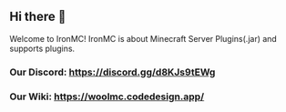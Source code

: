 ## Hi there 👋
Welcome to IronMC!  IronMC is about Minecraft Server Plugins(.jar) and supports plugins. 
### Our Discord: https://discord.gg/d8KJs9tEWg
### Our Wiki: https://woolmc.codedesign.app/
<!--

**Here are some ideas to get you started:**

🙋‍♀️ A short introduction - what is your organization all about?
🌈 Contribution guidelines - how can the community get involved?
👩‍💻 Useful resources - where can the community find your docs? Is there anything else the community should know?
🍿 Fun facts - what does your team eat for breakfast?
🧙 Remember, you can do mighty things with the power of [Markdown](https://docs.github.com/github/writing-on-github/getting-started-with-writing-and-formatting-on-github/basic-writing-and-formatting-syntax)
-->
